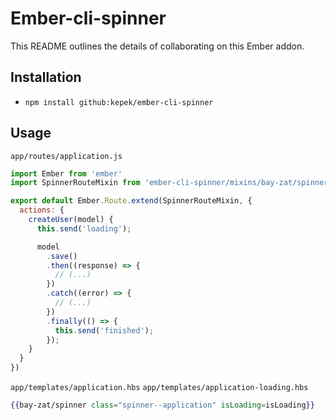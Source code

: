 # Ember-cli-spinner

This README outlines the details of collaborating on this Ember addon.

## Installation

* `npm install github:kepek/ember-cli-spinner`

## Usage

`app/routes/application.js`
```javascript
import Ember from 'ember'
import SpinnerRouteMixin from 'ember-cli-spinner/mixins/bay-zat/spinner'

export default Ember.Route.extend(SpinnerRouteMixin, {
  actions: {
    createUser(model) {
      this.send('loading');

      model
        .save()
        .then((response) => {
          // (...)
        })
        .catch((error) => {
          // (...)
        })
        .finally(() => {
          this.send('finished');
        });
    }
  }
})

```

`app/templates/application.hbs`
`app/templates/application-loading.hbs`
```hbs
{{bay-zat/spinner class="spinner--application" isLoading=isLoading}}
```
